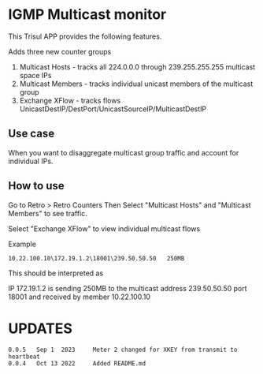 # IGMP Multicast monitor 

This Trisul APP provides the following features.


Adds three new counter groups
1.  Multicast Hosts - tracks all 224.0.0.0 through 239.255.255.255 multicast space IPs
2.  Multicast Members - tracks individual unicast members of the multicast group 
3.  Exchange XFlow - tracks flows UnicastDestIP/DestPort/UnicastSourceIP/MulticastDestIP


## Use case

When you want to disaggregate multicast group traffic and account for individual IPs. 


## How to use 

Go to Retro > Retro Counters
Then Select "Multicast Hosts" and "Multicast Members" to see traffic.

Select "Exchange XFlow" to view individual multicast flows 


Example 

``` 
10.22.100.10\172.19.1.2\18001\239.50.50.50   250MB 
```

This should be interpreted as 

IP 172.19.1.2 is sending 250MB to the multicast address 239.50.50.50 port 18001 and received by member 10.22.100.10 


UPDATES
=======

````
0.0.5   Sep 1  2023     Meter 2 changed for XKEY from transmit to heartbeat 
0.0.4   Oct 13 2022     Added README.md 
````


